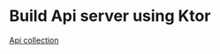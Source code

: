 
# Build Api server using Ktor 

[Api collection](https://documenter.getpostman.com/view/646201/TVKG1w7K)
